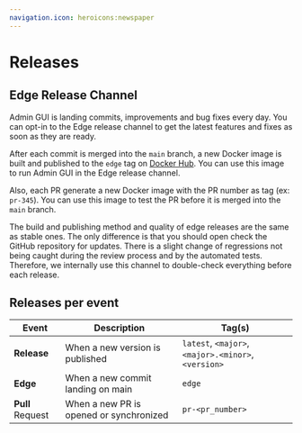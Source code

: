 ```yaml
---
navigation.icon: heroicons:newspaper
---
```


# Releases


## Edge Release Channel

Admin GUI is landing commits, improvements and bug fixes every day. You can opt-in to the Edge release channel to get the latest features and fixes as soon as they are ready.

After each commit is merged into the `main` branch, a new Docker image is built and published to the `edge` tag on [Docker Hub](https://hub.docker.com/r/dockerhubaneo/armonik_admin_app). You can use this image to run Admin GUI in the Edge release channel.

Also, each PR generate a new Docker image with the PR number as tag (ex: `pr-345`). You can use this image to test the PR before it is merged into the `main` branch.

The build and publishing method and quality of edge releases are the same as stable ones. The only difference is that you should open check the GitHub repository for updates. There is a slight change of regressions not being caught during the review process and by the automated tests. Therefore, we internally use this channel to double-check everything before each release.

## Releases per event

| Event | Description | Tag(s) |
| --- | --- | --- |
| **Release** | When a new version is published | `latest`, `<major>`, `<major>.<minor>`, `<version>` |
| **Edge** | When a new commit landing on main | `edge` |
| **Pull** Request | When a new PR is opened or synchronized | `pr-<pr_number>` |
